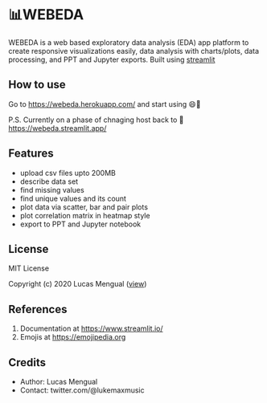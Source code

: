 # 📊WEBEDA

WEBEDA is a web based exploratory data analysis (EDA) app platform to create responsive visualizations easily, data analysis with charts/plots, data processing, and PPT and Jupyter exports. Built using [streamlit](https://www.streamlit.io/)

## How to use

Go to https://webeda.herokuapp.com/ and start using 😄🎉

P.S. Currently on a phase of chnaging host back to 🔁 https://webeda.streamlit.app/

## Features

- upload csv files upto 200MB
- describe data set
- find missing values
- find unique values and its count
- plot data via scatter, bar and pair plots
- plot correlation matrix in heatmap style
- export to PPT and Jupyter notebook

## License

MIT License

Copyright (c) 2020 Lucas Mengual ([view](LICENSE))

## References

1. Documentation at https://www.streamlit.io/
2. Emojis at https://emojipedia.org


## Credits

- Author: Lucas Mengual
- Contact: twitter.com/@lukemaxmusic
